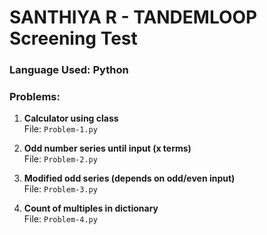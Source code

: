 # SANTHIYA R - TANDEMLOOP Screening Test

### Language Used: Python

### Problems:
1. **Calculator using class**  
   File: `Problem-1.py`

2. **Odd number series until input (x terms)**  
   File: `Problem-2.py`

3. **Modified odd series (depends on odd/even input)**  
   File: `Problem-3.py`

4. **Count of multiples in dictionary**  
   File: `Problem-4.py`


